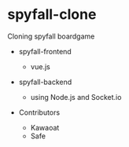 # spyfall-clone
Cloning spyfall boardgame

- spyfall-frontend
    - vue.js

- spyfall-backend 
    - using Node.js and Socket.io

- Contributors
    - Kawaoat
    - Safe